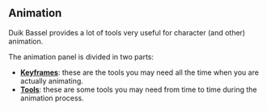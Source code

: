 ## Animation

Duik Bassel provides a lot of tools very useful for character (and other) animation.

The animation panel is divided in two parts:

- **[Keyframes](keyframe-tools.md)**: these are the tools you may need all the time when you are actually animating.
- **[Tools](animation-tools.md)**: these are some tools you may need from time to time during the animation process.
